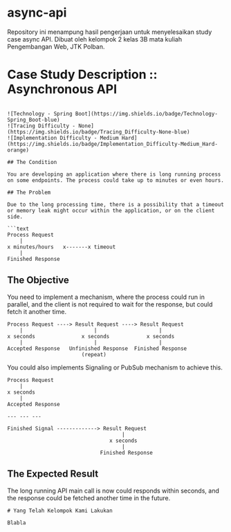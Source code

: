 # async-api
Repository ini menampung hasil pengerjaan untuk menyelesaikan study case async API. Dibuat oleh kelompok 2 kelas 3B mata kuliah Pengembangan Web, JTK Polban. 

# Case Study Description :: Asynchronous API

```text

![Technology - Spring Boot](https://img.shields.io/badge/Technology-Spring_Boot-blue)
![Tracing Difficulty - None](https://img.shields.io/badge/Tracing_Difficulty-None-blue)
![Implementation Difficulty - Medium Hard](https://img.shields.io/badge/Implementation_Difficulty-Medium_Hard-orange)

## The Condition

You are developing an application where there is long running process on some endpoints. The process could take up to minutes or even hours.

## The Problem

Due to the long processing time, there is a possibility that a timeout or memory leak might occur within the application, or on the client side.

```text
Process Request
    |
x minutes/hours   x-------x timeout
    |
Finished Response
```

## The Objective

You need to implement a mechanism, where the process could run in parallel, and the client is not required to wait for the response, but could fetch it another time.

```text
Process Request ----> Result Request ----> Result Request
    |                       |                    |
x seconds               x seconds            x seconds
    |                       |                    |
Accepted Response   Unfinished Response  Finished Response
                        (repeat)
```

You could also implements Signaling or PubSub mechanism to achieve this.

```text
Process Request
    |
x seconds
    |
Accepted Response

--- --- ---

Finished Signal -------------> Result Request
                                     |
                                 x seconds
                                     |
                              Finished Response
```

## The Expected Result

The long running API main call is now could responds within seconds, and the response could be fetched another time in the future.

```
# Yang Telah Kelompok Kami Lakukan

Blabla